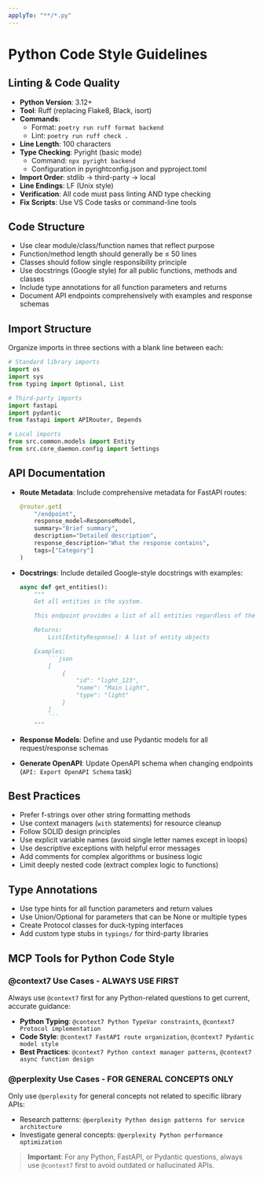 ```yaml
---
applyTo: "**/*.py"
---
```


# Python Code Style Guidelines

## Linting & Code Quality

- **Python Version**: 3.12+
- **Tool**: Ruff (replacing Flake8, Black, isort)
- **Commands**:
  - Format: `poetry run ruff format backend`
  - Lint: `poetry run ruff check .`
- **Line Length**: 100 characters
- **Type Checking**: Pyright (basic mode)
  - Command: `npx pyright backend`
  - Configuration in pyrightconfig.json and pyproject.toml
- **Import Order**: stdlib → third-party → local
- **Line Endings**: LF (Unix style)
- **Verification**: All code must pass linting AND type checking
- **Fix Scripts**: Use VS Code tasks or command-line tools

## Code Structure

- Use clear module/class/function names that reflect purpose
- Function/method length should generally be ≤ 50 lines
- Classes should follow single responsibility principle
- Use docstrings (Google style) for all public functions, methods and classes
- Include type annotations for all function parameters and returns
- Document API endpoints comprehensively with examples and response schemas

## Import Structure

Organize imports in three sections with a blank line between each:

```python
# Standard library imports
import os
import sys
from typing import Optional, List

# Third-party imports
import fastapi
import pydantic
from fastapi import APIRouter, Depends

# Local imports
from src.common.models import Entity
from src.core_daemon.config import Settings
```

## API Documentation

- **Route Metadata**: Include comprehensive metadata for FastAPI routes:

  ```python
  @router.get(
      "/endpoint",
      response_model=ResponseModel,
      summary="Brief summary",
      description="Detailed description",
      response_description="What the response contains",
      tags=["Category"]
  )
  ```

- **Docstrings**: Include detailed Google-style docstrings with examples:

  ````python
  async def get_entities():
      """
      Get all entities in the system.

      This endpoint provides a list of all entities regardless of their state.

      Returns:
          List[EntityResponse]: A list of entity objects

      Examples:
          ```json
          [
              {
                  "id": "light_123",
                  "name": "Main Light",
                  "type": "light"
              }
          ]
          ```
      """
  ````

- **Response Models**: Define and use Pydantic models for all request/response schemas
- **Generate OpenAPI**: Update OpenAPI schema when changing endpoints (`API: Export OpenAPI Schema` task)

## Best Practices

- Prefer f-strings over other string formatting methods
- Use context managers (`with` statements) for resource cleanup
- Follow SOLID design principles
- Use explicit variable names (avoid single letter names except in loops)
- Use descriptive exceptions with helpful error messages
- Add comments for complex algorithms or business logic
- Limit deeply nested code (extract complex logic to functions)

## Type Annotations

- Use type hints for all function parameters and return values
- Use Union/Optional for parameters that can be None or multiple types
- Create Protocol classes for duck-typing interfaces
- Add custom type stubs in `typings/` for third-party libraries

## MCP Tools for Python Code Style

### @context7 Use Cases - ALWAYS USE FIRST

Always use `@context7` first for any Python-related questions to get current, accurate guidance:

- **Python Typing**: `@context7 Python TypeVar constraints`, `@context7 Protocol implementation`
- **Code Style**: `@context7 FastAPI route organization`, `@context7 Pydantic model style`
- **Best Practices**: `@context7 Python context manager patterns`, `@context7 async function design`

### @perplexity Use Cases - FOR GENERAL CONCEPTS ONLY

Only use `@perplexity` for general concepts not related to specific library APIs:

- Research patterns: `@perplexity Python design patterns for service architecture`
- Investigate general concepts: `@perplexity Python performance optimization`

> **Important**: For any Python, FastAPI, or Pydantic questions, always use `@context7` first to avoid outdated or hallucinated APIs.
